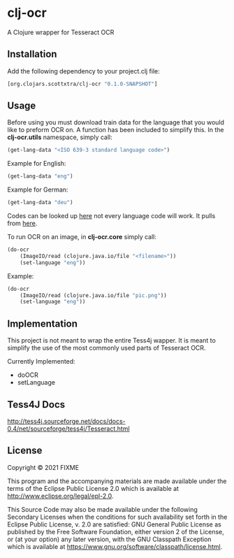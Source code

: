 # clj-ocr
A Clojure wrapper for Tesseract OCR

## Installation
Add the following dependency to your project.clj file:
```clojure
[org.clojars.scottxtra/clj-ocr "0.1.0-SNAPSHOT"]
```
## Usage
Before using you must download train data for the language that you would like to preform OCR on.
A function has been included to simplify this.
In the **clj-ocr.utils** namespace, simply call: 
```clojure
(get-lang-data "<ISO 639-3 standard language code>")
```

Example for English:
```clojure
(get-lang-data "eng")
```
Example for German:
```clojure
(get-lang-data "deu")
```

Codes can be looked up [here](https://iso639-3.sil.org/code_tables/639/data)
not every language code will work. It pulls from [here](https://github.com/tesseract-ocr/tessdata).

To run OCR on an image, in **clj-ocr.core** simply call: 
```clojure
(do-ocr 
    (ImageIO/read (clojure.java.io/file "<filename>")) 
    (set-language "eng"))
```
Example:
```clojure
(do-ocr 
    (ImageIO/read (clojure.java.io/file "pic.png")) 
    (set-language "eng"))
```
## Implementation 
This project is not meant to wrap the entire Tess4j wapper. It is meant to simplify the use of the most commonly used parts of Tesseract OCR.

Currently Implemented:
- doOCR
- setLanguage

## Tess4J Docs
http://tess4j.sourceforge.net/docs/docs-0.4/net/sourceforge/tess4j/Tesseract.html

## License

Copyright © 2021 FIXME

This program and the accompanying materials are made available under the
terms of the Eclipse Public License 2.0 which is available at
http://www.eclipse.org/legal/epl-2.0.

This Source Code may also be made available under the following Secondary
Licenses when the conditions for such availability set forth in the Eclipse
Public License, v. 2.0 are satisfied: GNU General Public License as published by
the Free Software Foundation, either version 2 of the License, or (at your
option) any later version, with the GNU Classpath Exception which is available
at https://www.gnu.org/software/classpath/license.html.
